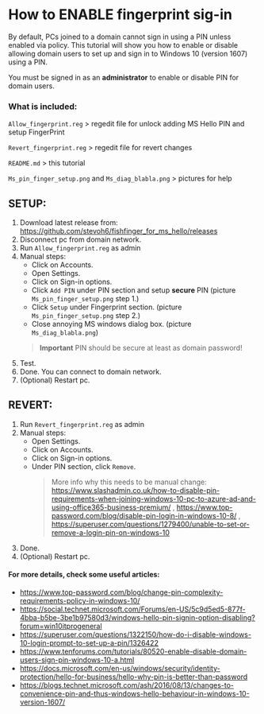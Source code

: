# How to ENABLE fingerprint sig-in
By default, PCs joined to a domain cannot sign in using a PIN unless enabled via policy. This tutorial will show you
how to enable or disable allowing domain users to set up and sign in to Windows 10 (version 1607) using a PIN.

You must be signed in as an **administrator** to enable or disable PIN for domain users.

### What is included:

`Allow_fingerprint.reg` >  regedit file for unlock adding MS Hello PIN and setup FingerPrint

`Revert_fingerprint.reg` > regedit file for revert changes

`README.md` > this tutorial

`Ms_pin_finger_setup.png` and `Ms_diag_blabla.png` > pictures for help


## SETUP:
1. Download latest release from: https://github.com/stevoh6/fishfinger_for_ms_hello/releases
2. Disconnect pc from domain network.
3.  Run `Allow_fingerprint.reg` as admin
4.  Manual steps:
    - Click on Accounts.
    - Open Settings.
    - Click on Sign-in options.
    - Click `Add PIN` under PIN section and setup **secure** PIN (picture `Ms_pin_finger_setup.png` step 1.)
    - Click `Setup` under Fingerprint section. (picture `Ms_pin_finger_setup.png` step 2.)
    - Close annoying MS windows dialog box. (picture `Ms_diag_blabla.png`)
    > **Important** PIN should be secure at least as domain password!
5. Test.
6. Done. You can connect to domain network.
7. (Optional) Restart pc.

## REVERT:
1. Run `Revert_fingerprint.reg` as admin
2. Manual steps:
    - Open Settings.
    - Click on Accounts.
    - Click on Sign-in options.
    - Under PIN section, click `Remove`.
        > More info why this needs to be manual change:
        https://www.slashadmin.co.uk/how-to-disable-pin-requirements-when-joining-windows-10-pc-to-azure-ad-and-using-office365-business-premium/ ,
        https://www.top-password.com/blog/disable-pin-login-in-windows-10-8/ ,
        https://superuser.com/questions/1279400/unable-to-set-or-remove-a-login-pin-on-windows-10
3. Done.
6. (Optional) Restart pc.

#### For more details, check some useful articles:
- https://www.top-password.com/blog/change-pin-complexity-requirements-policy-in-windows-10/
- https://social.technet.microsoft.com/Forums/en-US/5c9d5ed5-877f-4bba-b5be-3be1b97580d3/windows-hello-pin-signin-option-disabling?forum=win10itprogeneral
- https://superuser.com/questions/1322150/how-do-i-disable-windows-10-login-prompt-to-set-up-a-pin/1326422
- https://www.tenforums.com/tutorials/80520-enable-disable-domain-users-sign-pin-windows-10-a.html
- https://docs.microsoft.com/en-us/windows/security/identity-protection/hello-for-business/hello-why-pin-is-better-than-password
- https://blogs.technet.microsoft.com/ash/2016/08/13/changes-to-convenience-pin-and-thus-windows-hello-behaviour-in-windows-10-version-1607/
